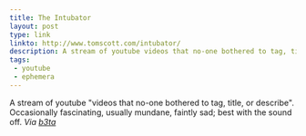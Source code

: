 ```yaml
---
title: The Intubator
layout: post
type: link
linkto: http://www.tomscott.com/intubator/
description: A stream of youtube videos that no-one bothered to tag, title, or describe.
tags:
 - youtube
 - ephemera
---
```

A stream of youtube "videos that no-one bothered to tag, title, or describe". Occasionally fascinating, usually mundane, faintly sad; best with the sound off.
_Via [b3ta](http://b3ta.com/newsletter/issue395/)_